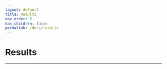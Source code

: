 ```yaml
---
layout: default
title: Results
nav_order: 5
has_children: false
permalink: /docs/results
---
```


# Results
---

